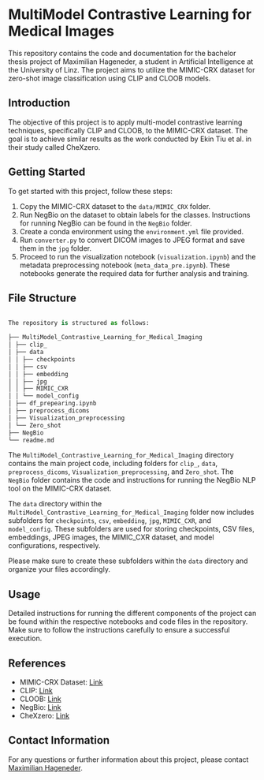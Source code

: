 # MultiModel Contrastive Learning for Medical Images

This repository contains the code and documentation for the bachelor thesis project of Maximilian Hageneder, a student in Artificial Intelligence at the University of Linz. The project aims to utilize the MIMIC-CRX dataset for zero-shot image classification using CLIP and CLOOB models.

## Introduction

The objective of this project is to apply multi-model contrastive learning techniques, specifically CLIP and CLOOB, to the MIMIC-CRX dataset. The goal is to achieve similar results as the work conducted by Ekin Tiu et al. in their study called CheXzero.

## Getting Started

To get started with this project, follow these steps:

1. Copy the MIMIC-CRX dataset to the `data/MIMIC_CRX` folder.
2. Run NegBio on the dataset to obtain labels for the classes. Instructions for running NegBio can be found in the `NegBio` folder.
3. Create a conda environment using the `environment.yml` file provided.
4. Run `converter.py` to convert DICOM images to JPEG format and save them in the `jpg` folder.
5. Proceed to run the visualization notebook (`visualization.ipynb`) and the metadata preprocessing notebook (`meta_data_pre.ipynb`). These notebooks generate the required data for further analysis and training.

## File Structure
```python

The repository is structured as follows:

├── MultiModel_Contrastive_Learning_for_Medical_Imaging
│ ├── clip_
│ ├── data
│ │ ├── checkpoints
│ │ ├── csv
│ │ ├── embedding
│ │ ├── jpg
│ │ ├── MIMIC_CXR
│ │ └── model_config
│ ├── df_prepearing.ipynb
│ ├── preprocess_dicoms
│ ├── Visualization_preprocessing
│ └── Zero_shot
├── NegBio
└── readme.md

```



The `MultiModel_Contrastive_Learning_for_Medical_Imaging` directory contains the main project code, including folders for `clip_`, `data`, `preprocess_dicoms`, `Visualization_preprocessing`, and `Zero_shot`. The `NegBio` folder contains the code and instructions for running the NegBio NLP tool on the MIMIC-CRX dataset.

The `data` directory within the `MultiModel_Contrastive_Learning_for_Medical_Imaging` folder now includes subfolders for `checkpoints`, `csv`, `embedding`, `jpg`, `MIMIC_CXR`, and `model_config`. These subfolders are used for storing checkpoints, CSV files, embeddings, JPEG images, the MIMIC_CXR dataset, and model configurations, respectively.

Please make sure to create these subfolders within the `data` directory and organize your files accordingly.


## Usage

Detailed instructions for running the different components of the project can be found within the respective notebooks and code files in the repository. Make sure to follow the instructions carefully to ensure a successful execution.

## References

- MIMIC-CRX Dataset: [Link](https://www.researchgate.net/publication/330552843_MIMIC-CXR_A_large_publicly_available_database_of_labeled_chest_radiographs)
- CLIP: [Link](https://arxiv.org/abs/2103.00020)
- CLOOB: [Link](https://arxiv.org/abs/2110.11316)
- NegBio: [Link](https://arxiv.org/abs/1712.05898)
- CheXzero: [Link](https://doi.org/10.1038/s41551-022-00936-9)

## Contact Information

For any questions or further information about this project, please contact [Maximilian Hageneder](mailto:max.hageneder@gmail.com).

